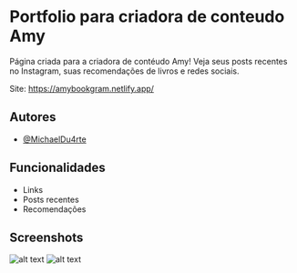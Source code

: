 
# Portfolio para criadora de conteudo Amy

Página criada para a criadora de contéudo Amy! Veja seus posts recentes no Instagram, suas recomendações de livros e redes sociais. 

Site: https://amybookgram.netlify.app/


## Autores

- [@MichaelDu4rte](https://github.com/MichaelDu4rte)


## Funcionalidades

- Links
- Posts recentes
- Recomendações


## Screenshots

![alt text](https://i.imgur.com/ZMnAyVm.png)
![alt text](https://i.imgur.com/xLg8kMu.png)


